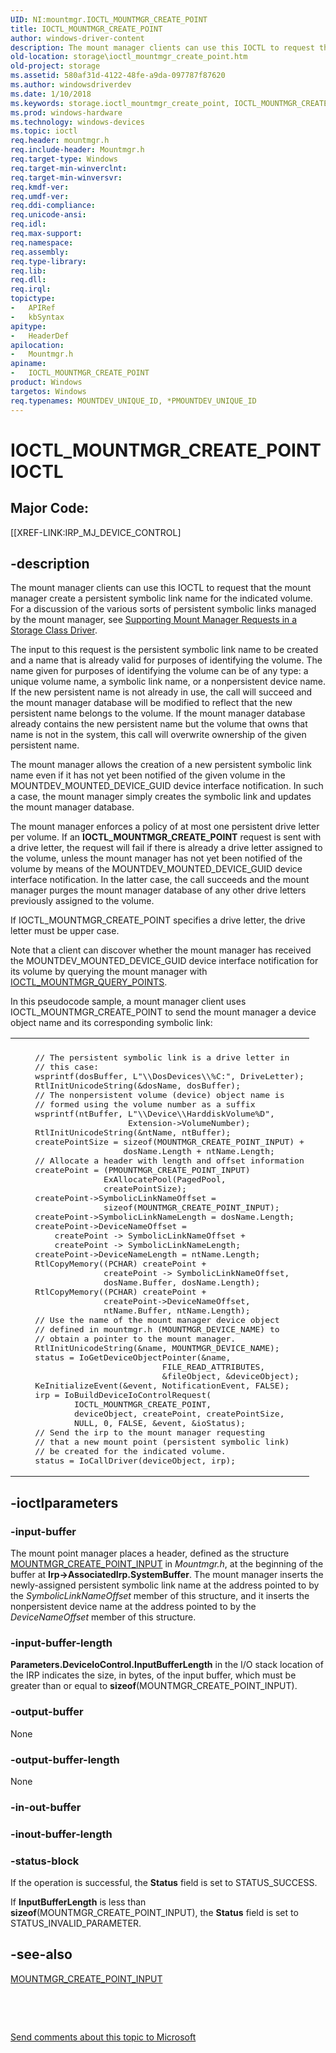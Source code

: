 ```yaml
---
UID: NI:mountmgr.IOCTL_MOUNTMGR_CREATE_POINT
title: IOCTL_MOUNTMGR_CREATE_POINT
author: windows-driver-content
description: The mount manager clients can use this IOCTL to request that the mount manager create a persistent symbolic link name for the indicated volume.
old-location: storage\ioctl_mountmgr_create_point.htm
old-project: storage
ms.assetid: 580af31d-4122-48fe-a9da-097787f87620
ms.author: windowsdriverdev
ms.date: 1/10/2018
ms.keywords: storage.ioctl_mountmgr_create_point, IOCTL_MOUNTMGR_CREATE_POINT control code [Storage Devices], IOCTL_MOUNTMGR_CREATE_POINT, mountmgr/IOCTL_MOUNTMGR_CREATE_POINT, k307_c1159db5-2699-4bac-9fe9-67ceda477ddb.xml
ms.prod: windows-hardware
ms.technology: windows-devices
ms.topic: ioctl
req.header: mountmgr.h
req.include-header: Mountmgr.h
req.target-type: Windows
req.target-min-winverclnt: 
req.target-min-winversvr: 
req.kmdf-ver: 
req.umdf-ver: 
req.ddi-compliance: 
req.unicode-ansi: 
req.idl: 
req.max-support: 
req.namespace: 
req.assembly: 
req.type-library: 
req.lib: 
req.dll: 
req.irql: 
topictype: 
-	APIRef
-	kbSyntax
apitype: 
-	HeaderDef
apilocation: 
-	Mountmgr.h
apiname: 
-	IOCTL_MOUNTMGR_CREATE_POINT
product: Windows
targetos: Windows
req.typenames: MOUNTDEV_UNIQUE_ID, *PMOUNTDEV_UNIQUE_ID
---
```


# IOCTL_MOUNTMGR_CREATE_POINT IOCTL


##  Major Code: 


[[XREF-LINK:IRP_MJ_DEVICE_CONTROL]

## -description


The mount manager clients can use this IOCTL to request that the mount manager create a persistent symbolic link name for the indicated volume. For a discussion of the various sorts of persistent symbolic links managed by the mount manager, see <a href="https://msdn.microsoft.com/fb37f862-70d6-4514-b481-16f664346422">Supporting Mount Manager Requests in a Storage Class Driver</a>.

The input to this request is the persistent symbolic link name to be created and a name that is already valid for purposes of identifying the volume. The name given for purposes of identifying the volume can be of any type: a unique volume name, a symbolic link name, or a nonpersistent device name. If the new persistent name is not already in use, the call will succeed and the mount manager database will be modified to reflect that the new persistent name belongs to the volume. If the mount manager database already contains the new persistent name but the volume that owns that name is not in the system, this call will overwrite ownership of the given persistent name.

The mount manager allows the creation of a new persistent symbolic link name even if it has not yet been notified of the given volume in the MOUNTDEV_MOUNTED_DEVICE_GUID device interface notification. In such a case, the mount manager simply creates the symbolic link and updates the mount manager database. 

The mount manager enforces a policy of at most one persistent drive letter per volume. If an <b>IOCTL_MOUNTMGR_CREATE_POINT</b> request is sent with a drive letter, the request will fail if there is already a drive letter assigned to the volume, unless the mount manager has not yet been notified of the volume by means of the MOUNTDEV_MOUNTED_DEVICE_GUID device interface notification. In the latter case, the call succeeds and the mount manager purges the mount manager database of any other drive letters previously assigned to the volume. 

If IOCTL_MOUNTMGR_CREATE_POINT specifies a drive letter, the drive letter must be upper case.

Note that a client can discover whether the mount manager has received the MOUNTDEV_MOUNTED_DEVICE_GUID device interface notification for its volume by querying the mount manager with <a href="..\mountmgr\ni-mountmgr-ioctl_mountmgr_query_points.md">IOCTL_MOUNTMGR_QUERY_POINTS</a>.

In this pseudocode sample, a mount manager client uses IOCTL_MOUNTMGR_CREATE_POINT to send the mount manager a device object name and its corresponding symbolic link:
<div class="code"><span codelanguage=""><table>
<tr>
<th></th>
</tr>
<tr>
<td>
<pre>    // The persistent symbolic link is a drive letter in
    // this case:
    wsprintf(dosBuffer, L"\\DosDevices\\%C:", DriveLetter);
    RtlInitUnicodeString(&amp;dosName, dosBuffer);
    // The nonpersistent volume (device) object name is
    // formed using the volume number as a suffix
    wsprintf(ntBuffer, L"\\Device\\HarddiskVolume%D", 
                       Extension-&gt;VolumeNumber);
    RtlInitUnicodeString(&amp;ntName, ntBuffer);
    createPointSize = sizeof(MOUNTMGR_CREATE_POINT_INPUT) +
                      dosName.Length + ntName.Length;
    // Allocate a header with length and offset information
    createPoint = (PMOUNTMGR_CREATE_POINT_INPUT)
                  ExAllocatePool(PagedPool, 
                  createPointSize);
    createPoint-&gt;SymbolicLinkNameOffset = 
                  sizeof(MOUNTMGR_CREATE_POINT_INPUT);
    createPoint-&gt;SymbolicLinkNameLength = dosName.Length;
    createPoint-&gt;DeviceNameOffset = 
        createPoint -&gt; SymbolicLinkNameOffset +
        createPoint -&gt; SymbolicLinkNameLength;
    createPoint-&gt;DeviceNameLength = ntName.Length;
    RtlCopyMemory((PCHAR) createPoint + 
                  createPoint -&gt; SymbolicLinkNameOffset,
                  dosName.Buffer, dosName.Length);
    RtlCopyMemory((PCHAR) createPoint + 
                  createPoint-&gt;DeviceNameOffset,
                  ntName.Buffer, ntName.Length);
    // Use the name of the mount manager device object
    // defined in mountmgr.h (MOUNTMGR_DEVICE_NAME) to
    // obtain a pointer to the mount manager.
    RtlInitUnicodeString(&amp;name, MOUNTMGR_DEVICE_NAME);
    status = IoGetDeviceObjectPointer(&amp;name,
                              FILE_READ_ATTRIBUTES, 
                              &amp;fileObject, &amp;deviceObject);
    KeInitializeEvent(&amp;event, NotificationEvent, FALSE);
    irp = IoBuildDeviceIoControlRequest(
            IOCTL_MOUNTMGR_CREATE_POINT,
            deviceObject, createPoint, createPointSize, 
            NULL, 0, FALSE, &amp;event, &amp;ioStatus);
    // Send the irp to the mount manager requesting
    // that a new mount point (persistent symbolic link)
    // be created for the indicated volume.
    status = IoCallDriver(deviceObject, irp);</pre>
</td>
</tr>
</table></span></div>

## -ioctlparameters




### -input-buffer

The mount point manager places a header, defined as the structure <a href="..\mountmgr\ns-mountmgr-_mountmgr_create_point_input.md">MOUNTMGR_CREATE_POINT_INPUT</a> in <i>Mountmgr.h</i>, at the beginning of the buffer at <b>Irp-&gt;AssociatedIrp.SystemBuffer</b>. The mount manager inserts the newly-assigned persistent symbolic link name at the address pointed to by the <i>SymbolicLinkNameOffset</i> member of this structure, and it inserts the nonpersistent device name at the address pointed to by the <i>DeviceNameOffset</i> member of this structure. 


### -input-buffer-length

<b>Parameters.DeviceIoControl.InputBufferLength</b> in the I/O stack location of the IRP indicates the size, in bytes, of the input buffer, which must be greater than or equal to <b>sizeof</b>(MOUNTMGR_CREATE_POINT_INPUT).


### -output-buffer

None


### -output-buffer-length

None


### -in-out-buffer


<text></text>



### -inout-buffer-length


<text></text>



### -status-block

If the operation is successful, the <b>Status</b> field is set to STATUS_SUCCESS.

If <b>InputBufferLength</b> is less than <b>sizeof</b>(MOUNTMGR_CREATE_POINT_INPUT), the <b>Status</b> field is set to STATUS_INVALID_PARAMETER.


## -see-also

<a href="..\mountmgr\ns-mountmgr-_mountmgr_create_point_input.md">MOUNTMGR_CREATE_POINT_INPUT</a>

 

 

<a href="mailto:wsddocfb@microsoft.com?subject=Documentation%20feedback [storage\storage]:%20IOCTL_MOUNTMGR_CREATE_POINT control code%20 RELEASE:%20(1/10/2018)&amp;body=%0A%0APRIVACY STATEMENT%0A%0AWe use your feedback to improve the documentation. We don't use your email address for any other purpose, and we'll remove your email address from our system after the issue that you're reporting is fixed. While we're working to fix this issue, we might send you an email message to ask for more info. Later, we might also send you an email message to let you know that we've addressed your feedback.%0A%0AFor more info about Microsoft's privacy policy, see http://privacy.microsoft.com/en-us/default.aspx." title="Send comments about this topic to Microsoft">Send comments about this topic to Microsoft</a>

